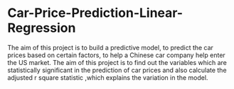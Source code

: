 # Car-Price-Prediction-Linear-Regression
The aim of this project is to build a predictive model, to predict the car prices based on certain factors, to help a Chinese car company help enter the US market. The aim of this project is to find out the variables which are statistically significant in the prediction of car prices and also calculate the adjusted r square statistic ,which explains the variation in the model.

